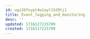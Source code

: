 ```yaml
---
id: ugz26fnypt4w1ayt15d9tj1
title: Event_logging_and_monitoring
desc: ''
updated: 1716127225709
created: 1716127225709
---
```

